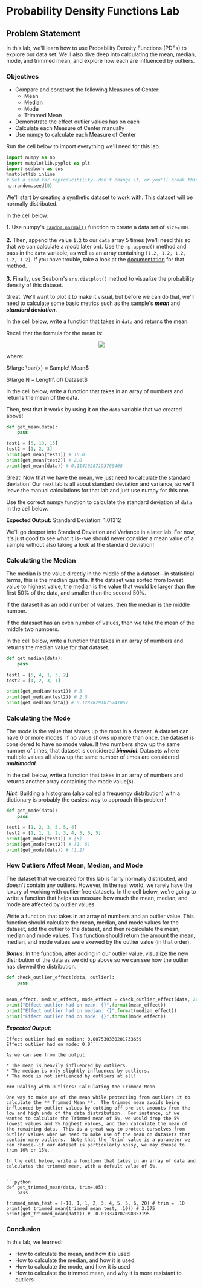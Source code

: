 
# Probability Density Functions Lab

## Problem Statement

In this lab, we'll learn how to use Probability Density Functions (PDFs) to explore our data set.  We'll also dive deep into calculating the mean, median, mode, and trimmed mean, and explore how each are influenced by outliers.  

### Objectives
* Compare and constrast the following Measures of Center: 
    * Mean
    * Median
    * Mode
    * Trimmed Mean
* Demonstrate the effect outlier values has on each
* Calculate each Measure of Center manually 
* Use numpy to calculate each Measure of Center

Run the cell below to import everything we'll need for this lab. 


```python
import numpy as np
import matplotlib.pyplot as plt
import seaborn as sns
%matplotlib inline
# Set a seed for reproducibility--don't change it, or you'll break things!
np.random.seed(0)
```

We'll start by creating a synthetic dataset to work with.  This dataset will be normally distributed.   

In the cell below:

**1.** Use numpy's [`random.normal()`](https://docs.scipy.org/doc/numpy/reference/generated/numpy.random.normal.html) function to create a data set of `size=100`.    
<br>
**2.** Then, append the value `1.2` to our `data` array 5 times (we'll need this so that we can calculate a _mode_ later on).  Use the `np.append()` method and pass in the `data` variable, as well as an array containing `[1.2, 1.2, 1.2, 1.2, 1.2]`.  If you have trouble, take a look at the [documentation](https://docs.scipy.org/doc/numpy-1.14.0/reference/generated/numpy.append.html) for that method.  
<br>
**3.** Finally, use Seaborn's `sns.distplot()` method to visualize the probability density of this dataset.  

Great.  We'll want to plot it to make it visual, but before we can do that, we'll need to calculate some basic metrics such as the sample's **_mean_** and **_standard deviation_**. 

In the cell below, write a function that takes in `data` and returns the mean.

Recall that the formula for the mean is: 

<center><img src='mean_formula.gif'></center>

where:


$\large \bar{x} = Sample\ Mean$

$\large N = Length\ of\ Dataset$

In the cell below, write a function that takes in an array of numbers and returns the mean of the data.  

Then, test that it works by using it on the `data` variable that we created above!


```python
def get_mean(data):
    pass

test1 = [5, 10, 15]
test2 = [1, 2, 3]
print(get_mean(test1)) # 10.0
print(get_mean(test2)) # 2.0
print(get_mean(data)) # 0.11410287193760468
```

Great! Now that we have the mean, we just need to calculate the standard deviation. Our next lab is all about standard deviation and variance, so we'll leave the manual calculations for that lab and just use numpy for this one. 

Use the correct numpy function to calculate the standard deviation of `data` in the cell below. 

**Expected Output:** Standard Deviation: 1.01312

We'll go deeper into Standard Deviation and Variance in a later lab.  For now, it's just good to see what it is--we should never consider a mean value of a sample without also taking a look at the standard deviation!

### Calculating the Median

The median is the value directly in the middle of the a dataset--in statistical terms, this is the median quartile. If the dataset was sorted from lowest value to highest value, the median is the value that would be larger than the first 50% of the data, and smaller than the second 50%.  

If the dataset has an odd number of values, then the median is the middle number.   

If the datasaet has an even number of values, then we take the mean of the middle two numbers. 

In the cell below, write a function that takes in an array of numbers and returns the median value for that dataset.  


```python
def get_median(data):
    pass

test1 = [5, 4, 1, 3, 2]
test2 = [4, 2, 3, 1]

print(get_median(test1)) # 3
print(get_median(test2)) # 2.5
print(get_median(data)) # 0.12898291075741067
```

### Calculating the Mode

The mode is the value that shows up the most in a dataset.  A dataset can have 0 or more modes.  If no value shows up more than once, the dataset is considered to have no mode value.  If two numbers show up the same number of times, that dataset is considered **_bimodal_**.  Datasets where multiple values all show up the same number of times are considered **_multimodal_**.

In the cell below, write a function that takes in an array of numbers and returns another array containing the mode value(s).  

**_Hint_**: Building a histogram (also called a frequency distribution) with a dictionary is probably the easiest way to approach this problem!


```python
def get_mode(data):
    pass

test1 = [1, 2, 3, 5, 5, 4]
test2 = [1, 1, 1, 2, 3, 4, 5, 5, 5]
print(get_mode(test1)) # [5]
print(get_mode(test2)) # [1, 5]
print(get_mode(data)) # [1.2]
```

### How Outliers Affect Mean, Median, and Mode

The dataset that we created for this lab is fairly normally distributed, and doesn't contain any outliers. However, in the real world, we rarely have the luxury of working with outlier-free datasets.  In the cell below, we're going to write a function that helps us measure how much the mean, median, and mode are affected by outlier values.  

Write a function that takes in an array of numbers and an outlier value.  This function should calculate the mean, median, and mode values for the dataset, add the outlier to the dataset, and then recalculate the mean, median and mode values.  This function should return the amount the mean, median, and mode values were skewed by the outlier value (in that order).

**_Bonus_**: In the function, after adding in our outlier value, visualize the new distribution of the data as we did up above so we can see how the outlier has skewed the distribution.  


```python
def check_outlier_effect(data, outlier):
    pass
    

mean_effect, median_effect, mode_effect = check_outlier_effect(data, 20)
print("Effect outlier had on mean: {}".format(mean_effect))
print("Effect outlier had on median: {}".format(median_effect))
print("Effect outlier had on mode: {}".format(mode_effect))
```

**_Expected Output:_**

```Effect outlier had on mean: 0.1876028030949283
Effect outlier had on median: 0.007530330201733659
Effect outlier had on mode: 0.0```

As we can see from the output:

* The mean is heavily influenced by outliers.
* The median is only slightly influenced by outliers.
* The mode is not influenced by outliers at all!

### Dealing with Outliers: Calculating the Trimmed Mean

One way to make use of the mean while protecting from outliers it to calculate the **_Trimmed Mean_**.  The trimmed mean avoids being influenced by outlier values by cutting off pre-set amounts from the low and high ends of the data distribution.  For instance, if we wanted to calculate the Trimmed mean of 5%, we would drop the 5% lowest values and 5% highest values, and then calculate the mean of the remaining data.  This is a great way to protect ourselves from outlier values when we need to make use of the mean on datasets that contain many outliers.  Note that the `trim` value is a parameter we can choose--if our dataset is particularly noisy, we may choose to trim 10% or 15%.  

In the cell below, write a function that takes in an array of data and calculates the trimmed mean, with a default value of 5%. 


```python
def get_trimmed_mean(data, trim=.05):
    pass

trimmed_mean_test = [-10, 1, 1, 2, 3, 4, 5, 5, 6, 20] # trim = .10
print(get_trimmed_mean(trimmed_mean_test, .10)) # 3.375
print(get_trimmed_mean(data)) # -0.013374707098353195
```

### Conclusion
In this lab, we learned:
* How to calculate the mean, and how it is used
* How to calculate the median, and how it is used
* How to calculate the mode, and how it is used
* How to calculate the trimmed mean, and why it is more resistant to outliers  
